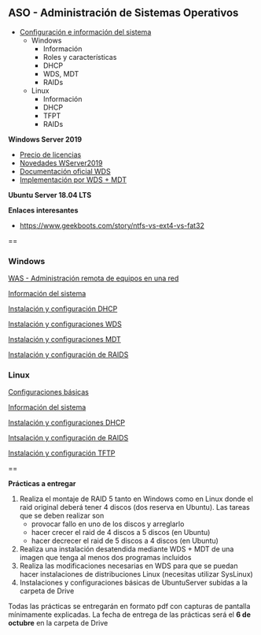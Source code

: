 
<a name="indice"></a>
## ASO - Administración de Sistemas Operativos
 - [Configuración e información del sistema](#tema1)
	 - Windows
		 - Información
		 - Roles y características
		 - DHCP
		 - WDS, MDT
		 - RAIDs
	 - Linux
		 - Información
		 - DHCP
		 - TFPT
		 - RAIDs

**Windows Server 2019**

- <a href="https://www.microsoft.com/es-es/cloud-platform/windows-server-pricing">Precio de licencias</a>
- <a href="https://docs.microsoft.com/es-es/windows-server/get-started-19/whats-new-19">Novedades WServer2019</a>
- <a href="https://social.technet.microsoft.com/wiki/contents/articles/15720.instalacion-y-configuracion-basica-de-windows-deployment-services-en-server-2012-es-es.aspx">Documentación oficial WDS</a>
- <a href="https://docs.microsoft.com/es-es/windows/deployment/deploy-windows-mdt/deploy-a-windows-10-image-using-mdt">Implementación por WDS + MDT</a>

**Ubuntu Server 18.04 LTS**



**Enlaces interesantes**

- https://www.geekboots.com/story/ntfs-vs-ext4-vs-fat32

==

### Windows

<a href="https://docs.microsoft.com/es-es/windows-server/manage/windows-admin-center/understand/what-is">WAS - Administración remota de equipos en una red</a>

<a href="- http://www.developandsys.es/informacion-del-sistema-wserver/">Información del sistema</a>

<a href="http://www.developandsys.es/dhcp-windows-server/">Instalación y configuración DHCP</a>

<a href="http://www.developandsys.es/servicio-implementacion-wds">Instalación y configuraciones WDS</a>

<a href="http://www.developandsys.es/mdt-imagenes-personalizadas/">Instalación y configuraciones MDT</a>

<a href=" http://www.developandsys.es/aseguramiento-la-informacion/">Instalación y configuración de RAIDS</a>





### Linux

<a href="http://www.developandsys.es/configuraciones-basicas-linux/">Configuraciones básicas</a>

<a href="http://www.developandsys.es/informacion-del-sistema-userver/">Información del sistema</a>

<a href="http://www.developandsys.es/dhcp-ubuntu-server/">Instalación y configuraciones DHCP</a>

<a href=" http://www.developandsys.es/aseguramiento-la-informacion/">Intsalación y configuración de RAIDS</a>

<a href="http://www.developandsys.es/servidor-tfpt-ubuntu/">Instalación y configuración TFTP</a>

==

**Prácticas a entregar**

1. Realiza el montaje de RAID 5 tanto en Windows como en Linux donde el raid original deberá tener 4 discos (dos reserva en Ubuntu). Las tareas que se deben realizar son
	- provocar fallo en uno de los discos y arreglarlo
	- hacer crecer el raid de 4 discos a 5 discos (en Ubuntu)
	- hacer decrecer el raid de 5 discos a 4 discos (en Ubuntu)
2. Realiza una instalación desatendida mediante WDS + MDT de una imagen que tenga al menos dos programas incluidos
3. Realiza las modificaciones necesarias en WDS para que se puedan hacer instalaciones de distribuciones Linux (necesitas utilizar SysLinux<a href="https://wiki.syslinux.org/wiki/index.php?title=WDSLINUX"></a>)
4. Instalaciones y configuraciones básicas de UbuntuServer subidas a la carpeta de Drive

Todas las prácticas se entregarán en formato pdf con capturas de pantalla mínimamente explicadas. La fecha de entrega de las prácticas será el **6 de octubre** en la carpeta de Drive